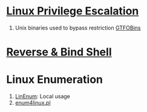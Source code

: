 # [Linux Privilege Escalation](https://book.hacktricks.xyz/linux-hardening/privilege-escalation)

1. Unix binaries used to bypass restriction [GTFOBins](https://gtfobins.github.io/)
# [Reverse & Bind Shell](https://www.revshells.com/)

# Linux Enumeration
1. [LinEnum](https://github.com/rebootuser/LinEnum): Local usage
2. [enum4linux.pl](https://github.com/CiscoCXSecurity/enum4linux)